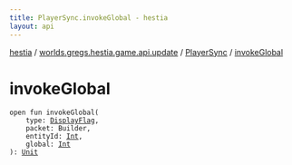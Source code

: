 ```yaml
---
title: PlayerSync.invokeGlobal - hestia
layout: api
---
```


<div class='api-docs-breadcrumbs'><a href="../../index.html">hestia</a> / <a href="../index.html">worlds.gregs.hestia.game.api.update</a> / <a href="index.html">PlayerSync</a> / <a href="./invoke-global.html">invokeGlobal</a></div>

# invokeGlobal

<div class="signature"><code><span class="keyword">open</span> <span class="keyword">fun </span><span class="identifier">invokeGlobal</span><span class="symbol">(</span><br/>&nbsp;&nbsp;&nbsp;&nbsp;<span class="parameterName" id="worlds.gregs.hestia.game.api.update.PlayerSync$invokeGlobal(worlds.gregs.hestia.game.update.DisplayFlag, world.gregs.hestia.core.network.packets.Packet.Builder, kotlin.Int, kotlin.Int)/type">type</span><span class="symbol">:</span>&nbsp;<a href="../../worlds.gregs.hestia.game.update/-display-flag/index.html"><span class="identifier">DisplayFlag</span></a><span class="symbol">, </span><br/>&nbsp;&nbsp;&nbsp;&nbsp;<span class="parameterName" id="worlds.gregs.hestia.game.api.update.PlayerSync$invokeGlobal(worlds.gregs.hestia.game.update.DisplayFlag, world.gregs.hestia.core.network.packets.Packet.Builder, kotlin.Int, kotlin.Int)/packet">packet</span><span class="symbol">:</span>&nbsp;<span class="identifier">Builder</span><span class="symbol">, </span><br/>&nbsp;&nbsp;&nbsp;&nbsp;<span class="parameterName" id="worlds.gregs.hestia.game.api.update.PlayerSync$invokeGlobal(worlds.gregs.hestia.game.update.DisplayFlag, world.gregs.hestia.core.network.packets.Packet.Builder, kotlin.Int, kotlin.Int)/entityId">entityId</span><span class="symbol">:</span>&nbsp;<a href="https://kotlinlang.org/api/latest/jvm/stdlib/kotlin/-int/index.html"><span class="identifier">Int</span></a><span class="symbol">, </span><br/>&nbsp;&nbsp;&nbsp;&nbsp;<span class="parameterName" id="worlds.gregs.hestia.game.api.update.PlayerSync$invokeGlobal(worlds.gregs.hestia.game.update.DisplayFlag, world.gregs.hestia.core.network.packets.Packet.Builder, kotlin.Int, kotlin.Int)/global">global</span><span class="symbol">:</span>&nbsp;<a href="https://kotlinlang.org/api/latest/jvm/stdlib/kotlin/-int/index.html"><span class="identifier">Int</span></a><br/><span class="symbol">)</span><span class="symbol">: </span><a href="https://kotlinlang.org/api/latest/jvm/stdlib/kotlin/-unit/index.html"><span class="identifier">Unit</span></a></code></div>
